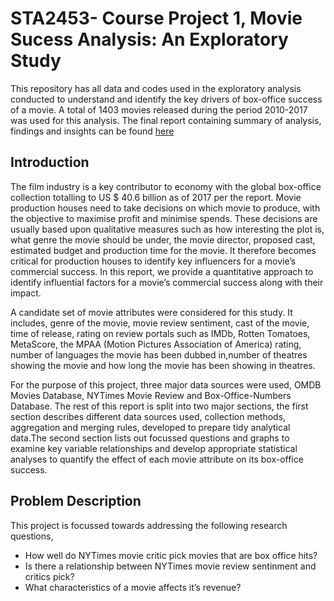 # STA2453- Course Project 1, Movie Sucess Analysis: An Exploratory Study

This repository has all data and codes used in the exploratory analysis conducted to understand and identify the key drivers of box-office success of a movie. A total of 1403 movies released during the period 2010-2017 was used for this analysis. The final report containing summary of analysis, findings and insights can be found [here](https://bharatlearnstocode.github.io/movie-data-exploration-data-science-exploration/report/STA2453_Project1_Report_BharadwajJanarthanan.html#contents)

## Introduction

The film industry is a key contributor to economy with the global box-office collection totalling to US $ 40.6 billion as of 2017 per the report. Movie production houses need to take decisions on which movie to produce, with the objective to maximise profit and minimise spends. These decisions are usually based upon qualitative measures such as how interesting the plot is, what genre the movie should be under, the movie director, proposed cast, estimated budget and production time for the movie. It therefore becomes critical for production houses to identify key influencers for a movie’s commercial success. In this report, we provide a quantitative approach to identify influential factors for a movie’s commercial success along with their impact.

A candidate set of movie attributes were considered for this study. It includes, genre of the movie, movie review sentiment, cast of the movie, time of release, rating on review portals such as IMDb, Rotten Tomatoes, MetaScore, the MPAA (Motion Pictures Association of America) rating, number of languages the movie has been dubbed in,number of theatres showing the movie and how long the movie has been showing in theatres.

For the purpose of this project, three major data sources were used, OMDB Movies Database, NYTimes Movie Review and Box-Office-Numbers Database. The rest of this report is split into two major sections, the first section describes different data sources used, collection methods, aggregation and merging rules, developed to prepare tidy analytical data.The second section lists out focussed questions and graphs to examine key variable relationships and develop appropriate statistical analyses to quantify the effect of each movie attribute on its box-office success.

## Problem Description

This project is focussed towards addressing the following research questions,

* How well do NYTimes movie critic pick movies that are box office hits?
* Is there a relationship between NYTimes movie review sentinment and critics pick?
* What characteristics of a movie affects it’s revenue?
